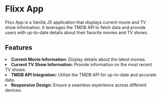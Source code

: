 # Flixx App
Flixx App is a Vanilla JS application that displays current movie and TV show information. It leverages the TMDB API to fetch data and provide users with up-to-date details about their favorite movies and TV shows.

## Features
<li><b>Current Movie Information:</b> Display details about the latest movies.
<li><b>Current TV Show Information:</b> Provide information on the most recent TV shows.
<li><b>TMDB API Integration:</b> Utilize the TMDB API for up-to-date and accurate data.
<li><b>Responsive Design:</b> Ensure a seamless experience across different devices.